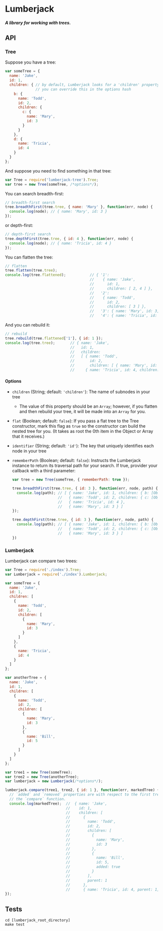 Lumberjack
===

##### A library for working with trees.

API
---

### Tree

Suppose you have a tree:
```javascript
var someTree = {
  name: 'Jake',
  id: 1,
  children: { // by default, Lumberjack looks for a 'children' property;
              // you can override this in the options hash
    b: {
      name: 'Todd',
      id: 2,
      children: {
        c: { 
          name: 'Mary',
          id: 3
        }
      }
    },
    d: {
      name: 'Tricia',
      id: 4
    }
  }
};
```

And suppose you need to find something in that tree:
```javascript
var Tree = require('lumberjack-tree').Tree;
var tree = new Tree(someTree, /*options*/);
```

You can search breadth-first:
```javascript
// breadth-first search
tree.breadthFirst(tree.tree, { name: 'Mary' }, function(err, node) {
  console.log(node); // { name: 'Mary', id: 3 }
});
```

or depth-first:
```javascript
// depth-first search
tree.depthFirst(tree.tree, { id: 4 }, function(err, node) {
  console.log(node); // { name: 'Tricia', id: 4 }
});
```

You can flatten the tree:
```javascript
// flatten
tree.flatten(tree.tree);
console.log(tree.flattened);           // { '1': 
                                       //    { name: 'Jake',
                                       //      id: 1,
                                       //      children: [ 2, 4 ] },
                                       //   '2': 
                                       //    { name: 'Todd',
                                       //      id: 2,
                                       //      children: [ 3 ] },
                                       //   '3': { name: 'Mary', id: 3, children: [] },
                                       //   '4': { name: 'Tricia', id: 4, children: [] } }
```

And you can rebuild it:
```javascript
// rebuild
tree.rebuild(tree.flattened['1'], { id: 1 });
console.log(tree.tree);       // { name: 'Jake',
                              //   id: 1,
                              //   children: 
                              //   [ { name: 'Todd',
                              //       id: 2,
                              //       children: [ { name: 'Mary', id: 3, children: [] } ] },
                              //     { name: 'Tricia', id: 4, children: [] } ] }
```

#### Options
- `children` (String; default: `'children'`): The name of subnodes in your tree
    - The value of this property should be an `Array`; however, if you flatten and then rebuild your tree, it will be made into an `Array` for you.

- `flat` (Boolean; default: `false`): If you pass a flat tree to the Tree constructor, mark this flag as `true` so the constructor can build the nested tree for you. (It takes as root the 0th item in the Object or Array that it receives.)

- `identifier` (String; default: `'id'`): The key that uniquely identifies each node in your tree

- `rememberPath` (Boolean; default: `false`): Instructs the Lumberjack instance to return its traversal path for your search. If true, provider your callback with a third parameter:

    ```javascript
    var tree = new Tree(someTree, { rememberPath: true });

    tree.breadthFirst(tree.tree, { id: 3 }, function(err, node, path) {
      console.log(path); // [ { name: 'Jake', id: 1, children: { b: [Object], d: [Object] } },
                         //   { name: 'Todd', id: 2, children: { c: [Object] } },
                         //   { name: 'Tricia', id: 4 },
                         //   { name: 'Mary', id: 3 } ]
    });

    tree.depthFirst(tree.tree, { id: 3 }, function(err, node, path) {
      console.log(path); // [ { name: 'Jake', id: 1, children: { b: [Object], d: [Object] } },
                         //   { name: 'Todd', id: 2, children: { c: [Object] } },
                         //   { name: 'Mary', id: 3 } ]
    })
    ```

### Lumberjack

Lumberjack can compare two trees:

```javascript
var Tree = require('./index').Tree;
var Lumberjack = require('./index').Lumberjack;

var someTree = {
  name: 'Jake',
  id: 1,
  children: [
    {
      name: 'Todd',
      id: 2,
      children: [
        { 
          name: 'Mary',
          id: 3
        }
      ]
    },
    {
      name: 'Tricia',
      id: 4
    }
  ]
};

var anotherTree = {
  name: 'Jake',
  id: 1,
  children: [
    {
      name: 'Todd',
      id: 2,
      children: [
        { 
          name: 'Mary',
          id: 3
        },
        {
          name: 'Bill',
          id: 5
        }
      ]
    }
  ]
};

var tree1 = new Tree(someTree);
var tree2 = new Tree(anotherTree);
var lumberjack = new Lumberjack(/*options*/);

lumberjack.compare(tree1, tree2, { id: 1 }, function(err, markedTree) {
  // `added` and `removed` properties are with respect to the first tree parameter passed to
  // the `compare` function.
  console.log(markedTree);  //  { name: 'Jake',
                            //    id: 1,
                            //    children: [ 
                            //      { 
                            //        name: 'Todd', 
                            //        id: 2,
                            //        children: [
                            //          { 
                            //            name: 'Mary',
                            //            id: 3
                            //          },
                            //          {
                            //            name: 'Bill',
                            //            id: 5,
                            //            added: true
                            //          }
                            //        ], 
                            //        parent: 1 
                            //      },
                            //      { name: 'Tricia', id: 4, parent: 1, removed: true } ] }
});

```

Tests
---

```
cd [lumberjack_root_directory]
make test
```
